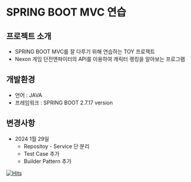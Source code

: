 # SPRING BOOT MVC 연습

## 프로젝트 소개
- SPRING BOOT MVC를 잘 다루기 위해 연습하는 TOY 프로젝트
- Nexon 게임 던전앤파이터의 API를 이용하여 캐릭터 랭킹을 알아보는 프로그램

## 개발환경
- 언어 : JAVA
- 프레임워크 : SPRING BOOT 2.7.17 version

## 변경사항
- 2024 1월 29일
  - Repositoy - Service 단 분리
  - Test Case 추가
  - Builder Pattern 추가
  
[![Hits](https://hits.seeyoufarm.com/api/count/incr/badge.svg?url=https%3A%2F%2Fgithub.com%2Fddglackrp%2FMVC-toy&count_bg=%2379C83D&title_bg=%23555555&icon=&icon_color=%23E7E7E7&title=hits&edge_flat=false)](https://hits.seeyoufarm.com)
